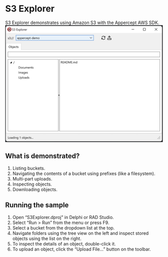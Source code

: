 # S3 Explorer
S3 Explorer demonstrates using Amazon S3 with the Appercept AWS SDK.
![S3 Explorer demo running on Windows](Screenshot.png)

## What is demonstrated?
1. Listing buckets.
2. Navigating the contents of a bucket using prefixes (like a filesystem).
3. Multi-part uploads.
4. Inspecting objects.
5. Downloading objects.

## Running the sample
1. Open “S3Explorer.dproj” in Delphi or RAD Studio.
2. Select “Run \> Run” from the menu or press F9.
3. Select a bucket from the dropdown list at the top.
4. Navigate folders using the tree view on the left and inspect stored objects using the list on the right.
5. To inspect the details of an object, double-click it.
6. To upload an object, click the “Upload File…” button on the toolbar.
